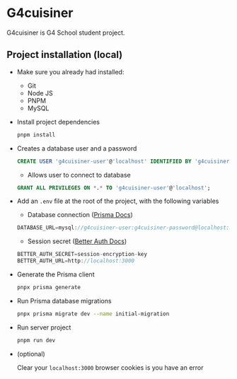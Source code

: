 # G4cuisiner

G4cuisiner is G4 School student project.

## Project installation (local)

- Make sure you already had installed:

  - Git
  - Node JS
  - PNPM
  - MySQL

- Install project dependencies

  ```bash
  pnpm install
  ```

- Creates a database user and a password

  ```sql
  CREATE USER 'g4cuisiner-user'@'localhost' IDENTIFIED BY 'g4cuisiner-password';
  ```

  - Allows user to connect to database

  ```sql
  GRANT ALL PRIVILEGES ON *.* TO 'g4cuisiner-user'@'localhost';
  ```

- Add an `.env` file at the root of the project, with the following variables

  - Database connection ([Prisma Docs](https://www.prisma.io/docs/getting-started/setup-prisma/add-to-existing-project/relational-databases/connect-your-database-typescript-mysql))

  ```js
  DATABASE_URL=mysql://g4cuisiner-user:g4cuisiner-password@localhost:3306/g4cuisiner-db
  ```

  - Session secret ([Better Auth Docs](https://www.better-auth.com/docs/installation))

  ```js
  BETTER_AUTH_SECRET=session-encryption-key
  BETTER_AUTH_URL=http://localhost:3000
  ```

- Generate the Prisma client

  ```bash
  pnpx prisma generate
  ```

- Run Prisma database migrations

  ```bash
  pnpx prisma migrate dev --name initial-migration
  ```

- Run server project

   ```bash
   pnpm run dev
   ```

- (optional)

    Clear your `localhost:3000` browser cookies is you have an error